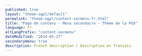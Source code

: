 ```yaml
---
published: true
layout: "theme-ogpl/default"
permalink: "theme-ogpl/content-secmenu-fr.html"
title: "Page de contenu - Menu secondaire - Thème de la PGO"
language: fr
altLangPrefix: "content-secmenu"
dateModified: "2014-05-27"
secondarymenu: true
description: French description / Description en français
---
```


